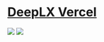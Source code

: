 # [DeepLX Vercel](https://github.com/bropines/Deeplx-vercel)

![](https://img.shields.io/github/license/bropines/Deeplx-vercel) ![](https://img.shields.io/github/last-commit/scillidan/Deeplx-vercel/main?label=last%20commit%20(fork))
